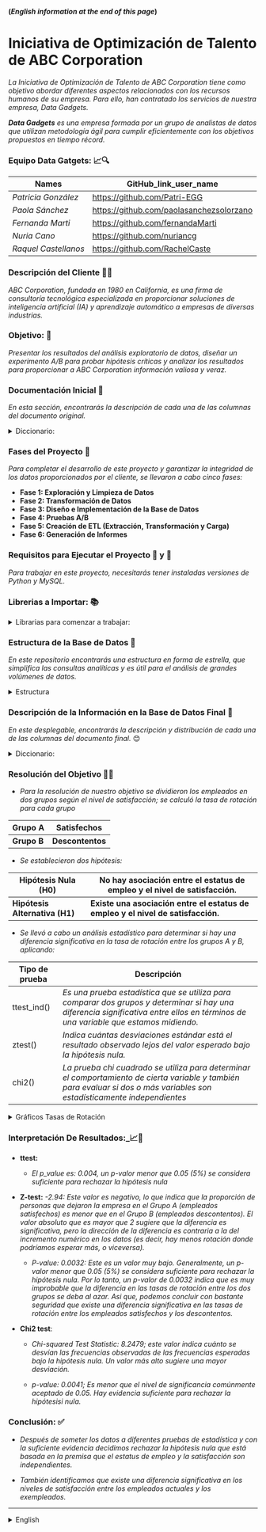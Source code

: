 **(_English information at the end of this page_)**


# Iniciativa de Optimización de Talento de ABC Corporation
      
_La Iniciativa de Optimización de Talento de ABC Corporation tiene como objetivo abordar diferentes aspectos relacionados con los recursos humanos de su empresa. Para ello, han contratado los servicios de nuestra empresa, Data Gadgets._

_**Data Gadgets** es una empresa formada por un grupo de analistas de datos que utilizan metodología ágil para cumplir eficientemente con los objetivos propuestos en tiempo récord._

### Equipo Data Gatgets: 📈🔍

|Names|GitHub_link_user_name|
|-----|------------------|
|_Patricia González_|https://github.com/Patri-EGG|
|_Paola Sánchez_|https://github.com/paolasanchezsolorzano|
|_Fernanda Marti_|https://github.com/fernandaMarti|
|_Nuria Cano_| https://github.com/nuriancg|
|_Raquel Castellanos_|https://github.com/RachelCaste|


### Descripción del Cliente 👨‍💻

_ABC Corporation, fundada en 1980 en California, es una firma de consultoría tecnológica especializada en proporcionar soluciones de inteligencia artificial (IA) y aprendizaje automático a empresas de diversas industrias._

### Objetivo: 🎯
_Presentar los resultados del análisis exploratorio de datos, diseñar un experimento A/B para probar hipótesis críticas y analizar los resultados para proporcionar a ABC Corporation información valiosa y veraz._

### Documentación Inicial 📌
_En esta sección, encontrarás la descripción de cada una de las columnas del documento original._

<details>
<summary> Diccionario:</summary>

| Nombre de la columna        | Descripción                                                                                  |
| ------------------- | --------------------------------------------------------------------------------------------- |
| Age                 | The employee’s age.                                                                           |
| Attrition           | Indicates whether the employee has left the company (“No” means they haven’t left, and “Yes” means they have). |
| BusinessTravel      | Describes the frequency of work-related travel for the employee (e.g., “Travel_Rarely” for infrequent travel). |
| DailyRate           | The employee’s daily rate.                                                                    |
| Department          | The department in which the employee works (e.g., “Research & Development,” “Sales,” etc.). |
| DistanceFromHome    | The distance from the employee’s home to their workplace.                                     |
| Education           | The employee’s education level (usually on a scale from 1 to 5).                               |
| EducationField      | The field of education or specialization for the employee.                                     |
| EmployeeCount       | A counter (usually set to 1) used for counting employees.                                      |
| EmployeeNumber      | A unique identification number for the employee.                                              |
| EnvironmentSatisfaction | Employee satisfaction level related to their work environment, ranging from 1 to 4 (with 4 being the highest satisfaction). |
| Gender              | The employee’s gender (where 0 corresponds to “male” and 1 to “female”).                        |
| HourlyRate          | The employee’s hourly rate.                                                                   |
| JobInvolvement      | The level of employee involvement in their work.                                               |
| JobLevel            | The employee’s hierarchical level within the company.                                          |
| JobRole             | The employee’s job role or position.                                                           |
| JobSatisfaction     | Employee satisfaction level with their job.                                                    |
| MaritalStatus       | The employee’s marital status (e.g., “Single,” “Married,” etc.).                                |
| MonthlyIncome       | The employee’s monthly income.                                                                 |
| MonthlyRate         | The employee’s monthly rate.                                                                   |
| NumCompaniesWorked  | The number of companies where the employee has worked.                                          |
| Over18              | Indicates whether the employee is over 18 years old.                                            |
| OverTime            | Indicates whether the employee works overtime (“Yes” or “No”).                                  |
| PercentSalaryHike   | The percentage of salary increase for the employee.                                             |
| PerformanceRating   | Employee performance rating.                                                                   |
| RelationshipSatisfaction | Employee satisfaction level in interpersonal relationships.                                   |
| StandardHours       | Standard working hours.                                                                        |
| StockOptionLevel    | Employee stock option level.                                                                    |
| TotalWorkingYears   | Total years of work experience for the employee.                                                |
| TrainingTimesLastYear | Number of times the employee received training last year.                                       |
| WorkLifeBalance     | Balance between work and personal life for the employee.                                         |
| YearsAtCompany      | Number of years the employee has worked at the current company.                                  |
| YearsInCurrentRole  | Number of years the employee has been in their current role.                                     |
</details>

### Fases del Proyecto 🔄

_Para completar el desarrollo de este proyecto y garantizar la integridad de los datos proporcionados por el cliente, se llevaron a cabo cinco fases:_

* **Fase 1: Exploración y Limpieza de Datos**
* **Fase 2: Transformación de Datos**
* **Fase 3: Diseño e Implementación de la Base de Datos**
* **Fase 4: Pruebas A/B**
* **Fase 5: Creación de ETL (Extracción, Transformación y Carga)**
* **Fase 6: Generación de Informes**




### Requisitos para Ejecutar el Proyecto 🐍 y 🐬
_Para trabajar en este proyecto, necesitarás tener instaladas versiones de Python y MySQL._

###  Librerias a Importar: 📚

<details>
<summary>Librarias para comenzar a trabajar:</summary>

1. **Manipulación de Datos** 🧮 🐼
   - **Pandas**
   - **Numpy**

2. **Imputación de datos** 🕵️‍♂️
   - Scikit-learn
     -**SimpleImputer:** _Imputa valores faltantes en un conjunto de datos utilizando estrategias simples como la media, la mediana, la moda, entre             otras._
     -**IterativeImputer:** _Utiliza técnicas iterativas, especialmente útiles cuando las relaciones entre variables son complejas._
     -**KNNImputer:** _Estima valores faltantes utilizando el método de los vecinos más cercanos (K-Nearest Neighbors)._
       
3. **Visualización de datos** 📊
   -**Seaborn**: _Provides a high-level interface for creating attractive and informative statistical graphics._
   -**Matplotlib**:_Allows the creation of high-quality static plots suitable for publications and reports._

4. **Estadísticas y Pruebas** 🧪
-**Scipy:** _Proporciona funciones estadísticas y pruebas de hipótesis (por ejemplo, pruebas t, pruebas de chi-cuadrado, etc.)_
   
5. **Conexión a la Base de Datos** ⚡
-**mysql.connector:** _Un conector para MySQL que permite establecer conexiones y realizar operaciones en bases de datos MySQL desde Python._

</details>

### Estructura de la Base de Datos 📁

_En este repositorio encontrarás una estructura en forma de estrella, que simplifica las consultas analíticas y es útil para el análisis de grandes volúmenes de datos._

<details>
  <summary>Estructura</summary>
  <img src='https://github.com/nuriancg/project-da-promo-H-module-3-team-1/blob/master/Imagenes/Diagrama%20BBDD.png' alt="Diagrama BBDD">
</details>

### Descripción de la Información en la Base de Datos Final 📌

_En este desplegable, encontrarás la descripción y distribución de cada una de las columnas del documento final._ 😊


  <details>
<summary> Diccionario:</summary>

| Nombre de la columna         | Descripción                                                                                 |
| ------------------- | --------------------------------------------------------------------------------------------- |
| Age                 | The employee’s age.                                                                           |
| Age_Group           |Referring to categorizing employees based on their age range. There are five labels: (18-25), (26-35), (36-45), (45-55) and (56-65).|
|Attrition|Indicates whether the employee has left the company (“False” means they haven’t left, and “True” means they have).|
Business_Travel|Describes the frequency of work-related travel for the employee (e.g., “Travel_Rarely” for infrequent travel).|
Daily_Rate|The employee’s daily rate.|
Department|The department in which the employee works.|
Distance_From_Home|The distance from the employee’s home to their workplace.|
Education|The employee’s education level.(On a scale from 1 to 5)|
Education_Field|The field of education or specialization for the employee.|
Employee_Number|A unique identification number for the employee.|
Environment_Satisfaction|Employee satisfaction level related to their work environment.( Ranging from 1 to 4, with 4 being the highest satisfaction)|
Gender|The employee’s gender.(Where ‘M’ corresponds to “male” and ‘F’ to “female”).|
Hourly_Rate|The employee’s hourly rate.|
Job_Involvement|The level of employee involvement in their work.(On scale from 1 to 5).|
Job_Level|The employee’s hierarchical level within the company, (On scale from 1 to 5).|
Job_Role1|The employee’s position.|
Job_Satisfaction|Employee satisfaction level with their job.(Ranging from 1 to 4, with 4 being the highest satisfaction).|
Marital_Status|The employee’s marital status.(Accepts these values ‘Married’, ’Divorced’, and 'Unknown').|
Monthly_Rate| The employee’s monthly rate.|
Num_Companies_Worked|The number of companies where the employee has worked.|
Over_Time|Indicates whether the employee works overtime.(Accepts these values “True”,  “False” and 'Unknown').|
Percent_Salary_Hike1|The percentage of salary increase for the employee.(Accepts values between 0 - 1)|
Performance_Rating|Employee performance rating.(On scale from 1 to 5).|
Relationship_Satisfaction| Employee satisfaction level in interpersonal relationships.(On scale from 1 to 5).|
Stock_Option_Level|Employee stock option level.(On a scale from 0 to 4).|
Total_Working_Years|Total years of work experience for the employee.|
Training_Times_Last_Year|Number of times the employee received training last year.|
Work_Life_Balance|Balance between work and personal life for the employee.(On scale from 1 to 5).|
Years_At_Company|Number of years the employee has worked at the current company.|
Years_Since_Last_Promotion|Years since the employee’s last promotion.|
Years_With_Curr_Manager|Years under the supervision of the current manager.|
Date_Birth|The employee’s birth year. (considering data collected in 2023).|
RemoteWork| Whether the employee can work remotely or not.|

</details>

### Resolución del Objetivo  🎯🎯


* _Para la resolución de nuestro objetivo se dividieron los empleados en dos grupos según el nivel de satisfacción; se calculó la tasa de rotación para cada grupo_

  
 
|Grupo A| Satisfechos|
|------------------------|--------------------------------------------------------------------------| 
|**Grupo B** |**Descontentos**|



* _Se establecieron dos hipótesis:_
  
 
|Hipótesis Nula (H0)| No hay asociación entre el estatus de empleo y el nivel de satisfacción.|
|------------------------|--------------------------------------------------------------------------| 
|**Hipótesis Alternativa (H1)**|**Existe una asociación entre el estatus de empleo y el nivel de satisfacción.**|



* _Se llevó a cabo un análisis estadístico para determinar si hay una diferencia significativa en la tasa de rotación entre los grupos A y B, aplicando:_

  

|Tipo de prueba| Descripción|
 |--------------------|---------|
 |ttest_ind()| _Es una prueba estadística que se utiliza para comparar dos grupos y determinar si hay una diferencia significativa entre ellos en términos de una variable que estamos midiendo._|
|ztest()| _Indica cuántas desviaciones estándar está el resultado observado lejos del valor esperado bajo la hipótesis nula._| 
|chi2()|_La prueba chi cuadrado  se utiliza para determinar el comportamiento de cierta variable y también para evaluar si dos o más variables son estadísticamente independientes_|



<details>
  <summary>Gráficos Tasas de Rotación</summary>
  <img src="https://github.com/nuriancg/project-da-promo-H-module-3-team-1/blob/master/Imagenes/Gr%C3%A1ficos%20Tasas%20de%20Rotaci%C3%B3n.png" alt="Gráficos Tasas de Rotación">
</details>


### Interpretación De Resultados:_📈📝


*  **ttest:**
  
      - _El p_value es: 0.004,  un p-valor menor que 0.05 (5%) se considera suficiente para rechazar la hipótesis nula_

    
* **Z-test:** _-2.94: Este valor es negativo, lo que indica que la proporción de personas que dejaron la empresa en el Grupo A (empleados satisfechos) es menor que en el Grupo B (empleados descontentos). El valor absoluto que es mayor que 2 sugiere que la diferencia es significativa, pero la dirección de la diferencia es contraria a la del incremento numérico en los datos (es decir, hay menos rotación donde podríamos esperar más, o viceversa)._

     - _P-value: 0.0032: Este es un valor muy bajo. Generalmente, un p-valor menor que 0.05 (5%) se considera suficiente para rechazar la hipótesis nula. Por lo tanto, un p-valor de 0.0032 indica que es muy improbable que la diferencia en las tasas de rotación entre los dos grupos se deba al azar. Asi que, podemos concluir con bastante seguridad que existe una diferencia significativa en las tasas de rotación entre los empleados satisfechos y los descontentos._


* **Chi2 test**:
     - _Chi-squared Test Statistic: 8.2479; este valor indica cuánto se desvían las frecuencias observadas de las frecuencias esperadas bajo la hipótesis nula. Un valor más alto sugiere una mayor desviación._

     - _p-value: 0.0041; Es menor que el nivel de significancia comúnmente aceptado de 0.05. Hay evidencia suficiente para rechazar la hipótesisi nula._


   
### Conclusión: ✅


* _Después de someter los datos a diferentes pruebas de estadística y con la suficiente evidencia decidimos rechazar la hipótesis nula que está basada en la premisa que el estatus de empleo y la satisfacción son independientes._ 

* _También identificamos que existe una diferencia significativa en los niveles de satisfacción entre los empleados actuales y los exempleados._

_______________________________________________________________________________________________________________________________________

<details>
   
<summary> English </summary>

# ABC Corporation's Talent Optimization!!!

_ABC Corporation's Talent Optimization Initiative aims to respond to different aspects related to the human resources of their company. For which he has hired the services of our company Data Gatgets._

_**Data Gatgets** is a company formed by a group of data analysts who use agile methodology to meet each proposed objective efficiently and in record time._

### Data Gatgets Team: 📈🔍

|Names|GitHub_link_user_name|
|-----|------------------|
|_Patricia González_|https://github.com/Patri-EGG|
|_Paola Sánchez_|https://github.com/paolasanchezsolorzano|
|_Fernanda Martí_|https://github.com/fernandaMarti|
|_Nuria Cano_| https://github.com/nuriancg|
|_Raquel Castellanos_|https://github.com/RachelCaste|


### Client Description: 👨‍💻

_ABC Corporation, founded in 1980 in California, is a technology consulting firm specializing in providing artificial intelligence (AI) and machine learning solutions to companies in various industries._

### Target: 🎯

_Present the results of exploratory data analysis, design an A/B experiment to test critical hypotheses, and analyze the results to provide ABC Corporation with valuable and truthful information._

### Initial Documentation: 📌

_In this dropdown, you will find the description of each of the columns of the original document._  😊


<details>
<summary> Dictionary:</summary>

| Column_Name         | Description                                                                                   |
| ------------------- | --------------------------------------------------------------------------------------------- |
| Age                 | The employee’s age.                                                                           |
| Attrition           | Indicates whether the employee has left the company (“No” means they haven’t left, and “Yes” means they have). |
| BusinessTravel      | Describes the frequency of work-related travel for the employee (e.g., “Travel_Rarely” for infrequent travel). |
| DailyRate           | The employee’s daily rate.                                                                    |
| Department          | The department in which the employee works (e.g., “Research & Development,” “Sales,” etc.). |
| DistanceFromHome    | The distance from the employee’s home to their workplace.                                     |
| Education           | The employee’s education level (usually on a scale from 1 to 5).                               |
| EducationField      | The field of education or specialization for the employee.                                     |
| EmployeeCount       | A counter (usually set to 1) used for counting employees.                                      |
| EmployeeNumber      | A unique identification number for the employee.                                              |
| EnvironmentSatisfaction | Employee satisfaction level related to their work environment, ranging from 1 to 4 (with 4 being the highest satisfaction). |
| Gender              | The employee’s gender (where 0 corresponds to “male” and 1 to “female”).                        |
| HourlyRate          | The employee’s hourly rate.                                                                   |
| JobInvolvement      | The level of employee involvement in their work.                                               |
| JobLevel            | The employee’s hierarchical level within the company.                                          |
| JobRole             | The employee’s job role or position.                                                           |
| JobSatisfaction     | Employee satisfaction level with their job.                                                    |
| MaritalStatus       | The employee’s marital status (e.g., “Single,” “Married,” etc.).                                |
| MonthlyIncome       | The employee’s monthly income.                                                                 |
| MonthlyRate         | The employee’s monthly rate.                                                                   |
| NumCompaniesWorked  | The number of companies where the employee has worked.                                          |
| Over18              | Indicates whether the employee is over 18 years old.                                            |
| OverTime            | Indicates whether the employee works overtime (“Yes” or “No”).                                  |
| PercentSalaryHike   | The percentage of salary increase for the employee.                                             |
| PerformanceRating   | Employee performance rating.                                                                   |
| RelationshipSatisfaction | Employee satisfaction level in interpersonal relationships.                                   |
| StandardHours       | Standard working hours.                                                                        |
| StockOptionLevel    | Employee stock option level.                                                                    |
| TotalWorkingYears   | Total years of work experience for the employee.                                                |
| TrainingTimesLastYear | Number of times the employee received training last year.                                       |
| WorkLifeBalance     | Balance between work and personal life for the employee.                                         |
| YearsAtCompany      | Number of years the employee has worked at the current company.                                  |
| YearsInCurrentRole  | Number of years the employee has been in their current role.                                     |
</details>

### Phases: 🔄 

_To complete development of this project  and ensure the integrity of the data provided by the client, five phases were carried out._


   
* **Phase 1: _Data Exploration and Cleaning_**
  
* **Phase 2: _Data Transformation_**
  
* **Phase 3: _Database Design and Implementation_**
  
* **Phase 4: _A/B Testing_**
  
* **Phase 5: _ETL Creation_**
  
* **Phase 6: _Reporting_**


### To play this project on your computer: 🐍 and 🐬

_For the project you will need to have a version of Python and MySQL and get to work._

###  Libraries to Import: 📚


<details>
<summary>Libraries to start working:</summary>

1. **Data Manipulation** 🧮 🐼
   - **Pandas**
   - **Numpy**
     

2. **Imputación de datos** 🕵️‍♂️
   - Scikit-learn
     - **SimpleImputer**:_Imputes missing values in a dataset using simple strategies such as mean, median, mode, and others._
     - **IterativeImputer**:_Utilizes iterative techniques, especially useful when relationships between variables are complex._
     - **KNNImputer**:_Uses the K-Nearest Neighbors method to estimate missing values._

       
3. **Data visualization** 📊
   -**Seaborn**: _Provides a high-level interface for creating attractive and informative statistical graphics._
   -**Matplotlib**:_Allows the creation of high-quality static plots suitable for publications and reports._


4. **Stadistics and tests** 🧪
   - **Scipy**:_Provides statistical functions and hypothesis tests (e.g., t-tests, chi-square tests, etc.)._

     
5. **Database Connection** ⚡   
   - **mysql.connector**:_A connector for MySQL that allows establishing connections and performing operations on MySQL databases from Python._


</details>


### BBDD Structure: 📁

_In this repository you will find a star-shaped structure, which simplifies analytical queries and is useful for the analysis of large volumes of data._


<details>
  <summary>Structure</summary>
  <img src="https://github.com/nuriancg/project-da-promo-H-module-3-team-1/blob/master/Imagenes/Diagrama%20BBDD.png" alt="Diagrama BBDD">
</details>


### Description of the information you will find in the final BBDD: 📌


_In this dropdown, you will find the description and distribution of each of the columns of the  final document._ 😊


  <details>
<summary> Dictionary:</summary>

| Column_Name         | Description                                                                                   |
| ------------------- | --------------------------------------------------------------------------------------------- |
| Age                 | The employee’s age.                                                                           |
| Age_Group           |Referring to categorizing employees based on their age range. There are five labels: (18-25), (26-35), (36-45), (45-55) and (56-65).|
|Attrition|Indicates whether the employee has left the company (“False” means they haven’t left, and “True” means they have).|
Business_Travel|Describes the frequency of work-related travel for the employee (e.g., “Travel_Rarely” for infrequent travel).|
Daily_Rate|The employee’s daily rate.|
Department|The department in which the employee works.|
Distance_From_Home|The distance from the employee’s home to their workplace.|
Education|The employee’s education level.(On a scale from 1 to 5)|
Education_Field|The field of education or specialization for the employee.|
Employee_Number|A unique identification number for the employee.|
Environment_Satisfaction|Employee satisfaction level related to their work environment.( Ranging from 1 to 4, with 4 being the highest satisfaction)|
Gender|The employee’s gender.(Where ‘M’ corresponds to “male” and ‘F’ to “female”).|
Hourly_Rate|The employee’s hourly rate.|
Job_Involvement|The level of employee involvement in their work.(On scale from 1 to 5).|
Job_Level|The employee’s hierarchical level within the company, (On scale from 1 to 5).|
Job_Role1|The employee’s position.|
Job_Satisfaction|Employee satisfaction level with their job.(Ranging from 1 to 4, with 4 being the highest satisfaction).|
Marital_Status|The employee’s marital status.(Accepts these values ‘Married’, ’Divorced’, and 'Unknown').|
Monthly_Rate| The employee’s monthly rate.|
Num_Companies_Worked|The number of companies where the employee has worked.|
Over_Time|Indicates whether the employee works overtime.(Accepts these values “True”,  “False” and 'Unknown').|
Percent_Salary_Hike1|The percentage of salary increase for the employee.(Accepts values between 0 - 1)|
Performance_Rating|Employee performance rating.(On scale from 1 to 5).|
Relationship_Satisfaction| Employee satisfaction level in interpersonal relationships.(On scale from 1 to 5).|
Stock_Option_Level|Employee stock option level.(On a scale from 0 to 4).|
Total_Working_Years|Total years of work experience for the employee.|
Training_Times_Last_Year|Number of times the employee received training last year.|
Work_Life_Balance|Balance between work and personal life for the employee.(On scale from 1 to 5).|
Years_At_Company|Number of years the employee has worked at the current company.|
Years_Since_Last_Promotion|Years since the employee’s last promotion.|
Years_With_Curr_Manager|Years under the supervision of the current manager.|
Date_Birth|The employee’s birth year. (considering data collected in 2023).|
RemoteWork| Whether the employee can work remotely or not.|

</details>


### Target Resolution 🎯🎯


_For the resolution of our objective, employees were divided into two groups based on their satisfaction level; the turnover rate was calculated for each group._


|Group A| Satisfied|
|--------|----------|
|**Group B**|**Dissatisfied**|


* _Two hypotheses were established:_


|Null Hypothesis (H0)	|There is no association between employment status and satisfaction level.|
|--------------------|------------------------------------------------------|
|**Alternative Hypothesis (H1)**|	**There is an association between employment status and satisfaction level**.|


* _A statistical analysis was conducted to determine if there is a significant difference of tne rotation rate between Groups A and B, using:_


|Test Type|	Description|
|---------|------------|
ttest_ind()|	It is a statistical test used to compare two groups and determine if there is a significant difference between them in terms of a variable we are measuring.|
|ztest()|	Indicates how many standard deviations the observed result deviates from the expected value under the null hypothesis.|
|chi2()	|The chi-squared test is used to determine the behavior of a certain variable and also to evaluate whether two or more variables are statistically independent|




<details>
  <summary>Rotation Rate Charts</summary>
  <img src="https://github.com/nuriancg/project-da-promo-H-module-3-team-1/blob/master/Imagenes/Rotation%20Rate%20Charts.png" alt="Rotation Rate Charts">
</details>



### Results Interpretation: 📈 📝


* **ttest:**
     - _The p-value is 0.004, a p-value less than 0.05 (5%) is considered sufficient to reject the null hypothesis._

  
* **Z-test:** _-2.94: This value is negative, indicating that the proportion of people leaving the company in Group A (satisfied employees) is lower than in Group B (dissatisfied employees). The absolute value greater than 2 suggests that the difference is significant, but the direction of the difference is contrary to the numerical increase in the data (i.e., there is less turnover where we might expect more, or vice versa)._
  
    - _P-value: 0.0032: This is a very low value. Generally, a p-value less than 0.05 (5%) is considered sufficient to reject the null hypothesis. Therefore, a p-value of 0.0032 indicates that it is highly unlikely that the difference in turnover rates between the two groups is due to chance. Thus, we can conclude with reasonable certainty that there is a significant difference in turnover rates between satisfied and dissatisfied employees._

      
* **Chi2 test:**
  
   - _Chi-squared Test Statistic: 8.2479; this value indicates how much the observed frequencies deviate from the expected frequencies under the null hypothesis. A higher value suggests greater deviation._
     
   - p-value: 0.0041; It is less than the commonly accepted significance level of 0.05. There is sufficient evidence to reject the null hypothesis.
 
  
### Conclusion: ✅

* _After subjecting the data to different statistical tests and with sufficient evidence, we decided to reject the null hypothesis based on the premise that employment status and satisfaction are independent._

  
* _We also identified a significant difference in satisfaction levels between current employees and former employees._
